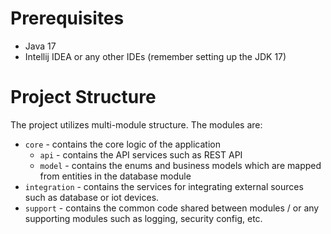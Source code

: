 # Prerequisites
- Java 17
- Intellij IDEA or any other IDEs (remember setting up the JDK 17)

# Project Structure
The project utilizes multi-module structure. The modules are:
- `core` - contains the core logic of the application
  - `api` - contains the API services such as REST API
  - `model` - contains the enums and business models which are mapped from entities in the database module
- `integration` - contains the services for integrating external sources such as database or iot devices.
- `support` - contains the common code shared between modules / or any supporting modules such as logging, security config, etc.